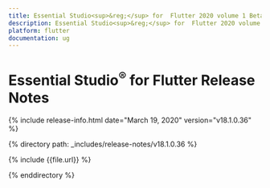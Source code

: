 ```yaml
---
title: Essential Studio<sup>&reg;</sup> for  Flutter 2020 volume 1 Beta Release Notes  
description: Essential Studio<sup>&reg;</sup> for  Flutter 2020 volume 1 Beta Release Notes  
platform: flutter
documentation: ug
---
```


# Essential Studio<sup>&reg;</sup> for Flutter Release Notes  

{% include release-info.html date="March 19, 2020" version="v18.1.0.36" %} 


{% directory path: _includes/release-notes/v18.1.0.36 %}

{% include {{file.url}} %}

{% enddirectory %}